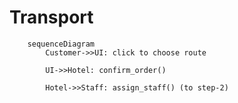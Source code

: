 # Transport
``` mermaid
    sequenceDiagram
        Customer->>UI: click to choose route

        UI->>Hotel: confirm_order()

        Hotel->>Staff: assign_staff() (to step-2)
```